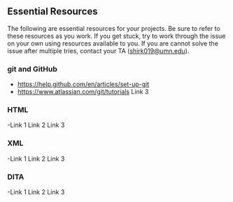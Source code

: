## Essential Resources

The following are essential resources for your projects. Be sure to refer to these resources as you work. If you get stuck, try to work through the issue on your own using resources available to you. If you are cannot solve the issue after multiple tries, contact your TA (shirk019@umn.edu). 

### git and GitHub
* https://help.github.com/en/articles/set-up-git
* https://www.atlassian.com/git/tutorials
Link 3

### HTML
-Link 1
Link 2
Link 3

### XML
-Link 1
Link 2
Link 3

### DITA
-Link 1
Link 2
Link 3
